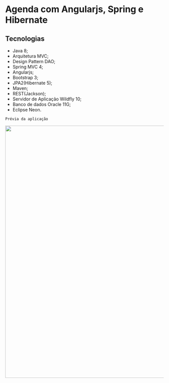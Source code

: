# Agenda com Angularjs, Spring e Hibernate

## Tecnologias

* Java 8;
* Arquitetura MVC;
* Design Pattern DAO;
* Spring MVC 4;
* Angularjs;
* Bootstrap 3;
* JPA2(Hibernate 5);
* Maven;
* REST(Jackson);
* Servidor de Aplicação Wildfly 10;
* Banco de dados Oracle 11G;
* Eclipse Neon.

```
Prévia da aplicação
```
[comment]: # '
![](https://github.com/marcosabreu39/Agenda_Spring_Angularjs_Hibernate/blob/master/src/main/webapp/static/images/AgendaSpringHbn.gif)'
<p align="center">
  <img width="800" src="https://github.com/marcosabreu39/Agenda_Spring_Angularjs_Hibernate/blob/master/src/main/webapp/static/images/AgendaSpringHbn.gif">
</p>
